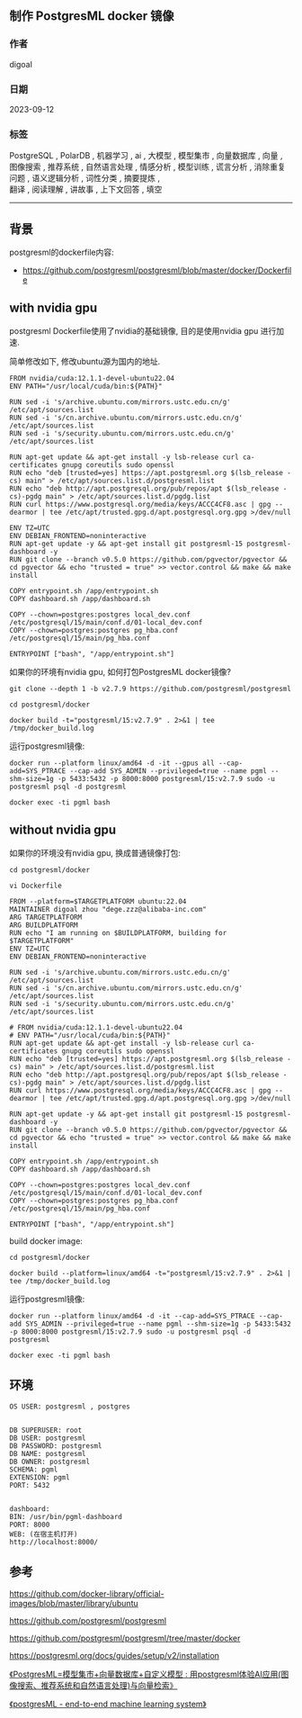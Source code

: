 ## 制作 PostgresML docker 镜像    
      
### 作者      
digoal      
      
### 日期      
2023-09-12      
      
### 标签      
PostgreSQL , PolarDB , 机器学习 , ai , 大模型 , 模型集市 , 向量数据库 , 向量 , 图像搜索 , 推荐系统 , 自然语言处理 , 情感分析 , 模型训练 , 谎言分析 , 消除重复问题 , 语义逻辑分析 , 词性分类 , 摘要提炼 ,   
翻译 , 阅读理解 , 讲故事 , 上下文回答 , 填空       
      
----      
      
## 背景   
  
postgresml的dockerfile内容:  
- https://github.com/postgresml/postgresml/blob/master/docker/Dockerfile  
  
## with nvidia gpu  
postgresml Dockerfile使用了nvidia的基础镜像, 目的是使用nvidia gpu 进行加速.    
  
简单修改如下, 修改ubuntu源为国内的地址.   
  
```  
FROM nvidia/cuda:12.1.1-devel-ubuntu22.04   
ENV PATH="/usr/local/cuda/bin:${PATH}"  
  
RUN sed -i 's/archive.ubuntu.com/mirrors.ustc.edu.cn/g' /etc/apt/sources.list  
RUN sed -i 's/cn.archive.ubuntu.com/mirrors.ustc.edu.cn/g' /etc/apt/sources.list  
RUN sed -i 's/security.ubuntu.com/mirrors.ustc.edu.cn/g' /etc/apt/sources.list  
  
RUN apt-get update && apt-get install -y lsb-release curl ca-certificates gnupg coreutils sudo openssl  
RUN echo "deb [trusted=yes] https://apt.postgresml.org $(lsb_release -cs) main" > /etc/apt/sources.list.d/postgresml.list  
RUN echo "deb http://apt.postgresql.org/pub/repos/apt $(lsb_release -cs)-pgdg main" > /etc/apt/sources.list.d/pgdg.list  
RUN curl https://www.postgresql.org/media/keys/ACCC4CF8.asc | gpg --dearmor | tee /etc/apt/trusted.gpg.d/apt.postgresql.org.gpg >/dev/null  
  
ENV TZ=UTC  
ENV DEBIAN_FRONTEND=noninteractive  
RUN apt-get update -y && apt-get install git postgresml-15 postgresml-dashboard -y  
RUN git clone --branch v0.5.0 https://github.com/pgvector/pgvector && cd pgvector && echo "trusted = true" >> vector.control && make && make install  
  
COPY entrypoint.sh /app/entrypoint.sh  
COPY dashboard.sh /app/dashboard.sh  
  
COPY --chown=postgres:postgres local_dev.conf /etc/postgresql/15/main/conf.d/01-local_dev.conf  
COPY --chown=postgres:postgres pg_hba.conf /etc/postgresql/15/main/pg_hba.conf  
  
ENTRYPOINT ["bash", "/app/entrypoint.sh"]  
```  
  
如果你的环境有nvidia gpu, 如何打包PostgresML docker镜像?     
```  
git clone --depth 1 -b v2.7.9 https://github.com/postgresml/postgresml  
  
cd postgresml/docker  
  
docker build -t="postgresml/15:v2.7.9" . 2>&1 | tee /tmp/docker_build.log    
```  
  
运行postgresml镜像:   
```  
docker run --platform linux/amd64 -d -it --gpus all --cap-add=SYS_PTRACE --cap-add SYS_ADMIN --privileged=true --name pgml --shm-size=1g -p 5433:5432 -p 8000:8000 postgresml/15:v2.7.9 sudo -u postgresml psql -d postgresml   
  
docker exec -ti pgml bash    
```  
  
## without nvidia gpu  
  
  
如果你的环境没有nvidia gpu, 换成普通镜像打包:   
```  
cd postgresml/docker  
  
vi Dockerfile   
```  
  
```  
FROM --platform=$TARGETPLATFORM ubuntu:22.04    
MAINTAINER digoal zhou "dege.zzz@alibaba-inc.com"    
ARG TARGETPLATFORM    
ARG BUILDPLATFORM    
RUN echo "I am running on $BUILDPLATFORM, building for $TARGETPLATFORM"    
ENV TZ=UTC  
ENV DEBIAN_FRONTEND=noninteractive  
  
RUN sed -i 's/archive.ubuntu.com/mirrors.ustc.edu.cn/g' /etc/apt/sources.list  
RUN sed -i 's/cn.archive.ubuntu.com/mirrors.ustc.edu.cn/g' /etc/apt/sources.list  
RUN sed -i 's/security.ubuntu.com/mirrors.ustc.edu.cn/g' /etc/apt/sources.list  
  
# FROM nvidia/cuda:12.1.1-devel-ubuntu22.04  
# ENV PATH="/usr/local/cuda/bin:${PATH}"  
RUN apt-get update && apt-get install -y lsb-release curl ca-certificates gnupg coreutils sudo openssl  
RUN echo "deb [trusted=yes] https://apt.postgresml.org $(lsb_release -cs) main" > /etc/apt/sources.list.d/postgresml.list  
RUN echo "deb http://apt.postgresql.org/pub/repos/apt $(lsb_release -cs)-pgdg main" > /etc/apt/sources.list.d/pgdg.list  
RUN curl https://www.postgresql.org/media/keys/ACCC4CF8.asc | gpg --dearmor | tee /etc/apt/trusted.gpg.d/apt.postgresql.org.gpg >/dev/null  
  
RUN apt-get update -y && apt-get install git postgresml-15 postgresml-dashboard -y  
RUN git clone --branch v0.5.0 https://github.com/pgvector/pgvector && cd pgvector && echo "trusted = true" >> vector.control && make && make install  
  
COPY entrypoint.sh /app/entrypoint.sh  
COPY dashboard.sh /app/dashboard.sh  
  
COPY --chown=postgres:postgres local_dev.conf /etc/postgresql/15/main/conf.d/01-local_dev.conf  
COPY --chown=postgres:postgres pg_hba.conf /etc/postgresql/15/main/pg_hba.conf  
  
ENTRYPOINT ["bash", "/app/entrypoint.sh"]  
```  
  
build docker image:    
```  
cd postgresml/docker  
  
docker build --platform=linux/amd64 -t="postgresml/15:v2.7.9" . 2>&1 | tee /tmp/docker_build.log    
```  
  
运行postgresml镜像:   
```  
docker run --platform linux/amd64 -d -it --cap-add=SYS_PTRACE --cap-add SYS_ADMIN --privileged=true --name pgml --shm-size=1g -p 5433:5432 -p 8000:8000 postgresml/15:v2.7.9 sudo -u postgresml psql -d postgresml  
  
docker exec -ti pgml bash    
```  
  
## 环境   
```  
OS USER: postgresml , postgres    
  
  
DB SUPERUSER: root  
DB USER: postgresml  
DB PASSWORD: postgresml  
DB NAME: postgresml  
DB OWNER: postgresml  
SCHEMA: pgml  
EXTENSION: pgml  
PORT: 5432  
  
  
dashboard:    
BIN: /usr/bin/pgml-dashboard  
PORT: 8000  
WEB: (在宿主机打开)    
http://localhost:8000/    
```  
  
  
## 参考  
https://github.com/docker-library/official-images/blob/master/library/ubuntu  
  
https://github.com/postgresml/postgresml  
  
https://github.com/postgresml/postgresml/tree/master/docker  
  
https://postgresml.org/docs/guides/setup/v2/installation  
  
[《PostgresML=模型集市+向量数据库+自定义模型 : 用postgresml体验AI应用(图像搜索、推荐系统和自然语言处理)与向量检索》](../202309/20230911_01.md)    
  
[《postgresML - end-to-end machine learning system》](../202302/20230220_02.md)    
  
  
